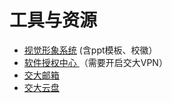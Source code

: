 # 工具与资源

* [视觉形象系统](https://vi.sjtu.edu.cn/) \(含ppt模板、校徽）
* [软件授权中心 ](http://lic.si.sjtu.edu.cn/Default/index)（需要开启交大VPN）
* [交大邮箱](https://mail.sjtu.edu.cn/)
* [交大云盘](https://jbox.sjtu.edu.cn/)

